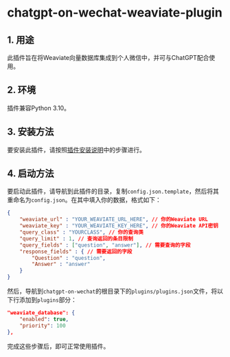 # chatgpt-on-wechat-weaviate-plugin

## 1. 用途
此插件旨在将Weaviate向量数据库集成到个人微信中，并可与ChatGPT配合使用。

## 2. 环境
插件兼容Python 3.10。

## 3. 安装方法
要安装此插件，请按照[插件安装说明](https://github.com/zhayujie/chatgpt-on-wechat/blob/master/plugins/README.md#%E6%8F%92%E4%BB%B6%E5%AE%89%E8%A3%85%E6%96%B9%E6%B3%95)中的步骤进行。

## 4. 启动方法
要启动此插件，请导航到此插件的目录，复制`config.json.template`，然后将其重命名为`config.json`。在其中填入你的数据，格式如下：

```json
{
    "weaviate_url" : "YOUR_WEAVIATE_URL_HERE", // 你的Weaviate URL
    "weaviate_key" : "YOUR_WEAVIATE_KEY_HERE", // 你的Weaviate API密钥
    "query_class" : "YOURCLASS", // 你的查询类
    "query_limit" : 1, // 查询返回的条目限制
    "query_fields" : ["question", "answer"], // 需要查询的字段
    "response_fields" : { // 需要返回的字段
        "Question" : "question",
        "Answer" : "answer"
    }
}
```

然后，导航到`chatgpt-on-wechat`的根目录下的`plugins/plugins.json`文件，将以下行添加到`plugins`部分：

```json
"weaviate_database": {
    "enabled": true,
    "priority": 100
},
```

完成这些步骤后，即可正常使用插件。